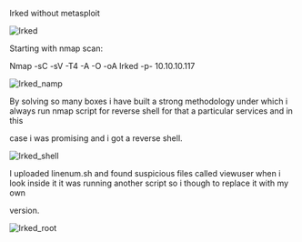 Irked without metasploit

![Irked](https://user-images.githubusercontent.com/55708909/91524945-15aa6280-e91e-11ea-9f23-b378ed53b458.png)


Starting with nmap scan:
 
Nmap -sC -sV -T4 -A -O -oA Irked -p- 10.10.10.117

![Irked_namp](https://user-images.githubusercontent.com/55708909/91526560-8c952a80-e921-11ea-87f5-e372297b9508.png)

By solving so many boxes i have built a strong methodology under which i always run nmap script for reverse shell for that a particular services and in this

case i was promising and i got a reverse shell.

![Irked_shell](https://user-images.githubusercontent.com/55708909/91525557-653d5e00-e91f-11ea-82f4-2f692b35f6ca.png)

I uploaded linenum.sh and found suspicious files called viewuser when i look inside it it was running another script so i though to replace it with my own 

version.

![Irked_root](https://user-images.githubusercontent.com/55708909/91526070-75097200-e920-11ea-861f-ba57016669df.png)





